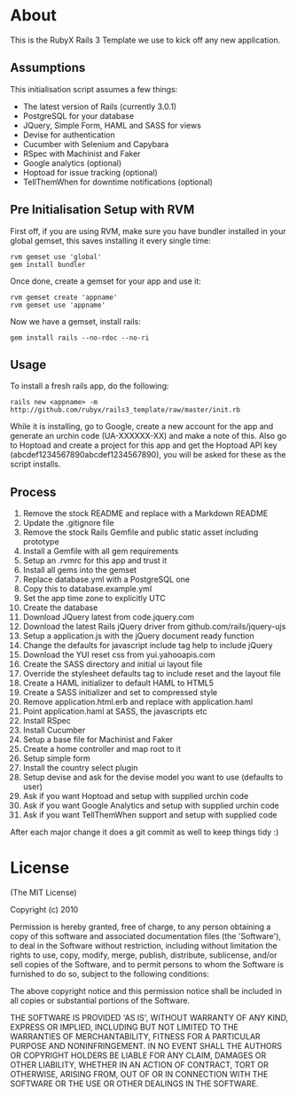 About
=====
This is the RubyX Rails 3 Template we use to kick off any new application.

Assumptions
---------------

This initialisation script assumes a few things:

* The latest version of Rails (currently 3.0.1)
* PostgreSQL for your database
* JQuery, Simple Form, HAML and SASS for views
* Devise for authentication
* Cucumber with Selenium and Capybara
* RSpec with Machinist and Faker
* Google analytics (optional)
* Hoptoad for issue tracking (optional)
* TellThemWhen for downtime notifications (optional)


Pre Initialisation Setup with RVM
---------------------------------

First off, if you are using RVM, make sure you have bundler installed in your global
gemset, this saves installing it every single time:

    rvm gemset use 'global'
    gem install bundler

Once done, create a gemset for your app and use it:

    rvm gemset create 'appname'
    rvm gemset use 'appname'

Now we have a gemset, install rails:

    gem install rails --no-rdoc --no-ri

Usage
----------------------------------

To install a fresh rails app, do the following:

    rails new <appname> -m http://github.com/rubyx/rails3_template/raw/master/init.rb

While it is installing, go to Google, create a new account for the app and generate an urchin
code (UA-XXXXXX-XX) and make a note of this.  Also go to Hoptoad and create a project for this
app and get the Hoptoad API key (abcdef1234567890abcdef1234567890), you will be asked for
these as the script installs.

Process
---------------

1. Remove the stock README and replace with a Markdown README
2. Update the .gitignore file
3. Remove the stock Rails Gemfile and public static asset including prototype
4. Install a Gemfile with all gem requirements
5. Setup an .rvmrc for this app and trust it
6. Install all gems into the gemset
7. Replace database.yml with a PostgreSQL one
8. Copy this to database.example.yml
9. Set the app time zone to explicitly UTC
10. Create the database
11. Download JQuery latest from code.jquery.com
12. Download the latest Rails jQuery driver from github.com/rails/jquery-ujs
13. Setup a application.js with the jQuery document ready function
14. Change the defaults for javascript include tag help to include jQuery
15. Download the YUI reset css from yui.yahooapis.com
16. Create the SASS directory and initial ui layout file
17. Override the stylesheet defaults tag to include reset and the layout file
18. Create a HAML initializer to default HAML to HTML5
19. Create a SASS initializer and set to compressed style
20. Remove application.html.erb and replace with application.haml
21. Point application.haml at SASS, the javascripts etc
22. Install RSpec
23. Install Cucumber
24. Setup a base file for Machinist and Faker
25. Create a home controller and map root to it
27. Setup simple form
28. Install the country select plugin
29. Setup devise and ask for the devise model you want to use (defaults to user)
30. Ask if you want Hoptoad and setup with supplied urchin code
31. Ask if you want Google Analytics and setup with supplied urchin code
32. Ask if you want TellThemWhen support and setup with supplied code

After each major change it does a git commit as well to keep things tidy :)

License
=======

(The MIT License)

Copyright (c) 2010

Permission is hereby granted, free of charge, to any person obtaining
a copy of this software and associated documentation files (the
'Software'), to deal in the Software without restriction, including
without limitation the rights to use, copy, modify, merge, publish,
distribute, sublicense, and/or sell copies of the Software, and to
permit persons to whom the Software is furnished to do so, subject to
the following conditions:

The above copyright notice and this permission notice shall be
included in all copies or substantial portions of the Software.

THE SOFTWARE IS PROVIDED 'AS IS', WITHOUT WARRANTY OF ANY KIND,
EXPRESS OR IMPLIED, INCLUDING BUT NOT LIMITED TO THE WARRANTIES OF
MERCHANTABILITY, FITNESS FOR A PARTICULAR PURPOSE AND NONINFRINGEMENT.
IN NO EVENT SHALL THE AUTHORS OR COPYRIGHT HOLDERS BE LIABLE FOR ANY
CLAIM, DAMAGES OR OTHER LIABILITY, WHETHER IN AN ACTION OF CONTRACT,
TORT OR OTHERWISE, ARISING FROM, OUT OF OR IN CONNECTION WITH THE
SOFTWARE OR THE USE OR OTHER DEALINGS IN THE SOFTWARE.
